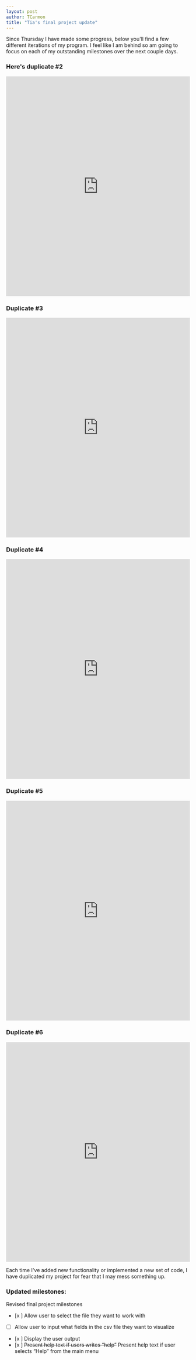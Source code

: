 ```yaml
---
layout: post
author: TCarmon
title: "Tia's final project update"
---
```


Since Thursday I have made some progress, below you'll find a few different iterations of my program. I feel like I am behind so am going to focus on each of my outstanding milestones over the next couple days.

### Here's duplicate #2
<iframe src="https://trinket.io/embed/python3/76ed676883" width="100%" height="600" frameborder="0" marginwidth="0" marginheight="0" allowfullscreen></iframe>

### Duplicate #3
<iframe src="https://trinket.io/embed/python3/c932b5839b" width="100%" height="600" frameborder="0" marginwidth="0" marginheight="0" allowfullscreen></iframe>

### Duplicate #4
<iframe src="https://trinket.io/embed/python3/6179d14114" width="100%" height="600" frameborder="0" marginwidth="0" marginheight="0" allowfullscreen></iframe>

### Duplicate #5
<iframe src="https://trinket.io/embed/python3/b58668bf97" width="100%" height="600" frameborder="0" marginwidth="0" marginheight="0" allowfullscreen></iframe>

### Duplicate #6
<iframe src="https://trinket.io/embed/python3/f7ec5e46cf" width="100%" height="600" frameborder="0" marginwidth="0" marginheight="0" allowfullscreen></iframe>

Each time I've added new functionality or implemented a new set of code, I have duplicated my project for fear that I may mess something up.

### Updated milestones:
Revised final project milestones
-	[x ] Allow user to select the file they want to work with
-	[ ] Allow user to input what fields in the csv file they want to visualize
-	[x ] Display the user output
-	[x ] ~~Present help text if users writes “help”~~ Present help text if user selects “Help” from the main menu

